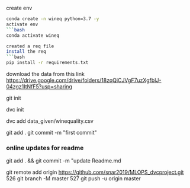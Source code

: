 
create env

```bash
conda create -n wineq python=3.7 -y
activate env
```bash
conda activate wineq

created a req file
install the req
```bash
pip install -r requirements.txt
```
download the data from this link
https://drive.google.com/drive/folders/18zqQiCJVgF7uzXgfbIJ-04zgz1ItNfF5?usp=sharing

git init

dvc init

dvc add data_given/winequality.csv

git add .
git commit -m "first commit"

### online updates for readme
git add . && git commit -m "update Readme.md

git remote add origin https://github.com/snar2019/MLOPS_dvcproject.git
526  git branch -M master
527  git push -u origin master

